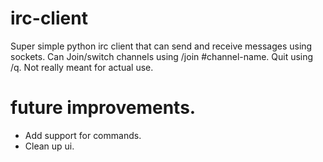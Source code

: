 # irc-client 
Super simple python irc client that can send and receive messages using sockets. Can Join/switch channels using /join #channel-name. Quit using /q.  Not really meant for actual use. 

# future improvements.
- Add support for commands.
- Clean up ui.

